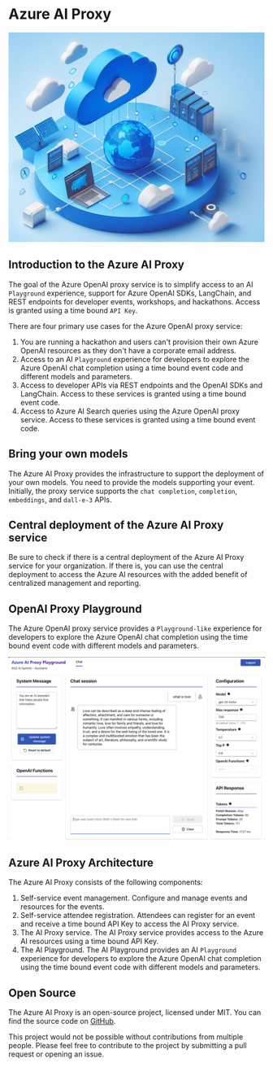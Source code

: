 # Azure AI Proxy

![](media/openai_proxy_banner.jpeg)

## Introduction to the Azure AI Proxy

The goal of the Azure OpenAI proxy service is to simplify access to an AI `Playground` experience, support for Azure OpenAI SDKs, LangChain, and REST endpoints for developer events, workshops, and hackathons. Access is granted using a time bound `API Key`.

There are four primary use cases for the Azure OpenAI proxy service:

1. You are running a hackathon and users can't provision their own Azure OpenAI resources as they don't have a corporate email address.
1. Access to an AI `Playground` experience for developers to explore the Azure OpenAI chat completion using a time bound event code and different models and parameters.
1. Access to developer APIs via REST endpoints and the OpenAI SDKs and LangChain. Access to these services is granted using a time bound event code.
1. Access to Azure AI Search queries using the Azure OpenAI proxy service. Access to these services is granted using a time bound event code.

## Bring your own models

The Azure AI Proxy provides the infrastructure to support the deployment of your own models. You need to provide the models supporting your event. Initially, the proxy service supports the `chat completion`, `completion`, `embeddings`, and `dall-e-3` APIs.

## Central deployment of the Azure AI Proxy service

Be sure to check if there is a central deployment of the Azure AI Proxy service for your organization. If there is, you can use the central deployment to access the Azure AI resources with the added benefit of centralized management and reporting.

## OpenAI Proxy Playground

The Azure OpenAI proxy service provides a `Playground-like` experience for developers to explore the Azure OpenAI chat completion using the time bound event code with different models and parameters.

![OpenAI Proxy Playground](media/openai_proxy_playground.png)

## Azure AI Proxy Architecture

The Azure AI Proxy consists of the following components:

1. Self-service event management. Configure and manage events and resources for the events.
1. Self-service attendee registration. Attendees can register for an event and receive a time bound API Key to access the AI Proxy service.
1. The AI Proxy service. The AI Proxy service provides access to the Azure AI resources using a time bound API Key.
1. The AI Playground. The AI Playground provides an AI `Playground` experience for developers to explore the Azure OpenAI chat completion using the time bound event code with different models and parameters.

## Open Source

The Azure AI Proxy is an open-source project, licensed under MIT. You can find the source code on [GitHub](https://github.com/microsoft/azure-openai-service-proxy).

This project would not be possible without contributions from multiple people. Please feel free to contribute to the project by submitting a pull request or opening an issue.
